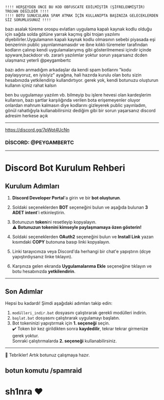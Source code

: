 
    !!!! HERŞEYDEN ÖNCE BU KOD OBFUSCATE EDİLMİŞTİR (ŞİFRELENMİŞTİR) TROJAN DEĞİLDİR !!!!
    !!!! BOTU SUNUCULARA SPAM ATMAK İÇİN KULLANIPTA BAŞINIZA GELECEKLERDEN SİZ SORUMLUSUNUZ !!!!

bazı asalak türeme orospu evlatları uygulama kapalı kaynak kodlu olduğu için sağda solda götüne yarrak kaçmış gibi 
trojan yazılımı diyebilirler.Uygulamanın kapalı kaynak kodlu olmasının sebebi piyasada eşi benzerinin public 
yayınlanmamasıdır ve ibne kılıklı türemeler tarafından kodların çalınıp kendi uygulamalarıymış gibi gösterilmemesi içindir
içinde spyware,backdoor vb. zararlı yazılımlar yoktur sorun yaşarsanız dcden ulaşmanız yeterli @peygambertc

bazı adını anmadığım arkadaşlar da kendi spam botlarını "kodu paylaşıyoruz, en iyisiyiz" ayağına, hali hazırda kurulu
olan botu sizin hesabınızda yetkilendirip kullandırtıyor. gerek yok, kendi botunuzu oluşturun kullanın içiniz rahat kalsın

ben bu uygulamayı yazılım vb. bilmeyip bu işlere hevesi olan kardeşlerim kullansın, bazı şartlar karşılığında
verilen bota erişemeyenler oluyor onlardan mahrum kalmasın diye kodlarını gizleyerek public yayınladım,
gönül rahatlığıyla kullanabilirsiniz dediğim gibi bir sorun yaşarsanız discord adresim herkese açık 



---------------------------------------------------
https://discord.gg/7pWpt4UcNn
### DİSCORD: @PEYGAMBERTC
---------------------------------------------------

# Discord Bot Kurulum Rehberi

## Kurulum Adımları

1. **Discord Developer Portal**'a girin ve bir **bot oluşturun**.

2. Soldaki seçeneklerden **BOT** seçeneğini bulun ve aşağıda bulunan **3 ADET intent**'i etkinleştirin.

3. Botunuzun **token**ini resetleyip kopyalayın.  
   ⚠️ **Botunuzun tokenini kimseyle paylaşmamaya özen gösterin!**

4. Soldaki seçeneklerden **OAuth2** seçeneğini bulun ve **Install Link** yazan kısımdaki **COPY** butonuna basıp linki kopyalayın.

5. Linki tarayıcınıza veya Discord'da herhangi bir chat'e yapıştırın (dcye yapıştırdıysanız linke tıklayın).

6. Karşınıza gelen ekranda **Uygulamalarıma Ekle** seçeneğine tıklayın ve botu hesabınızda **yetkilendirin**.

---

## Son Adımlar

Hepsi bu kadardı! Şimdi aşağıdaki adımları takip edin:

1. `modülleri_indir.bat` dosyasını çalıştırarak gerekli modülleri indirin.
2. `başlat.bat` dosyasını çalıştırarak uygulamayı başlatın.
3. Bot tokeninizi yapıştırmak için **1. seçeneği** seçin.  
   ✔️ Token bir kez girildikten sonra **kaydedilir**, tekrar tekrar girmenize gerek yoktur.  
   Sonraki çalıştırmalarda **2. seçeneği** kullanabilirsiniz.

---

🎉 Tebrikler! Artık botunuz çalışmaya hazır.

## botun komutu /spamraid



# sh1nra ❤
